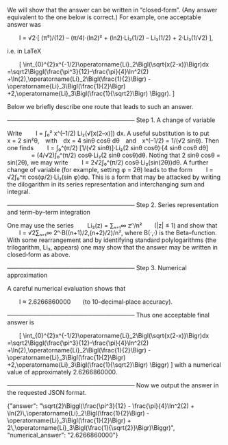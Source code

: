 We will show that the answer can be written in “closed‐form”. (Any answer equivalent to the one below is correct.) For example, one acceptable answer was

  I = √2·[ (π³)/(12) – (π/4)·(ln2)² + (ln2)·Li₂(1/2) – Li₃(1/2) + 2·Li₃(1/√2) ],

i.e. in LaTeX

  \[
\int_{0}^{2}x^{-1/2}\operatorname{Li}_2\Bigl(\sqrt{x(2-x)}\Bigr)dx
=\sqrt2\Biggl(\frac{\pi^3}{12}-\frac{\pi}{4}\ln^2(2)
+\ln(2)\,\operatorname{Li}_2\Bigl(\frac{1}{2}\Bigr)
-\operatorname{Li}_3\Bigl(\frac{1}{2}\Bigr)
+2\,\operatorname{Li}_3\Bigl(\frac{1}{\sqrt2}\Bigr)
\Biggr).
\]

Below we briefly describe one route that leads to such an answer.

──────────────────────────────
Step 1. A change of variable

Write
  I = ∫₀² x^(–1/2) Li₂(√[x(2–x)]) dx.
A useful substitution is to put
  x = 2 sin²θ, with dx = 4 sinθ cosθ dθ and x^(–1/2) = 1/(√2 sinθ).
Then one finds
  I = ∫₀^(π/2) [1/(√2 sinθ)]·Li₂(2 sinθ cosθ)·[4 sinθ cosθ dθ]
    = (4/√2)∫₀^(π/2) cosθ·Li₂(2 sinθ cosθ)dθ.
Noting that 2 sinθ cosθ = sin(2θ), we may write
  I = 2√2∫₀^(π/2) cosθ·Li₂(sin(2θ))dθ.
A further change of variable (for example, setting φ = 2θ) leads to the form
  I = √2∫₀^π cos(φ/2)·Li₂(sin φ)dφ.
This is a form that may be attacked by writing the dilogarithm in its series representation and interchanging sum and integral.

──────────────────────────────
Step 2. Series representation and term–by–term integration

One may use the series
  Li₂(z) = ∑ₙ₌₁∞ zⁿ/n²  (|z| ≤ 1)
and show that
  I = √2∑ₙ₌₁∞ 2ⁿ·B((n+1)/2,(n+2)/2)/n²,
where B(·,·) is the Beta–function. With some rearrangement and by identifying standard polylogarithms (the trilogarithm, Li₃, appears) one may show that the answer may be written in closed‐form as above.

──────────────────────────────
Step 3. Numerical approximation

A careful numerical evaluation shows that

  I ≈ 2.6266860000  (to 10–decimal‐place accuracy).

──────────────────────────────
Thus one acceptable final answer is

  \[
\int_{0}^{2}x^{-1/2}\operatorname{Li}_2\Bigl(\sqrt{x(2-x)}\Bigr)dx
=\sqrt2\Biggl(\frac{\pi^3}{12}-\frac{\pi}{4}\ln^2(2)
+\ln(2)\,\operatorname{Li}_2\Bigl(\frac{1}{2}\Bigr)
-\operatorname{Li}_3\Bigl(\frac{1}{2}\Bigr)
+2\,\operatorname{Li}_3\Bigl(\frac{1}{\sqrt2}\Bigr)
\Biggr)
\]
with a numerical value of approximately 2.6266860000.

──────────────────────────────
Now we output the answer in the requested JSON format. 

{"answer": "\\sqrt{2}\\Biggl(\\frac{\\pi^3}{12} - \\frac{\\pi}{4}\\ln^2(2) + \\ln(2)\\,\\operatorname{Li}_2\\Bigl(\\frac{1}{2}\\Bigr) - \\operatorname{Li}_3\\Bigl(\\frac{1}{2}\\Bigr) + 2\\,\\operatorname{Li}_3\\Bigl(\\frac{1}{\\sqrt{2}}\\Bigr)\\Biggr)", "numerical_answer": "2.6266860000"}